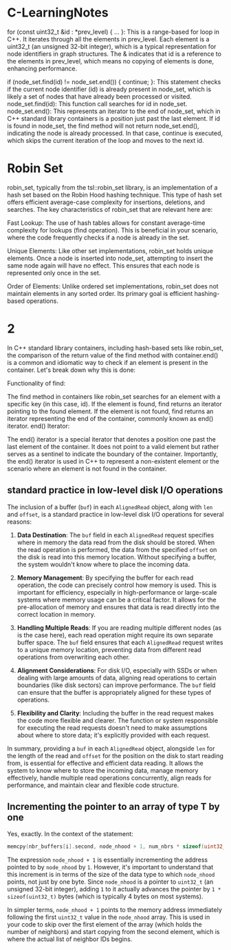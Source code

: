# C-LearningNotes

for (const uint32_t &id : *prev_level) { ... }: This is a range-based for loop in C++. It iterates through all the elements in prev_level. Each element is a uint32_t (an unsigned 32-bit integer), which is a typical representation for node identifiers in graph structures. The & indicates that id is a reference to the elements in prev_level, which means no copying of elements is done, enhancing performance.


if (node_set.find(id) != node_set.end()) { continue; }: This statement checks if the current node identifier (id) is already present in node_set, which is likely a set of nodes that have already been processed or visited.
node_set.find(id): This function call searches for id in node_set.
node_set.end(): This represents an iterator to the end of node_set, which in C++ standard library containers is a position just past the last element.
If id is found in node_set, the find method will not return node_set.end(), indicating the node is already processed. In that case, continue is executed, which skips the current iteration of the loop and moves to the next id.

# Robin Set
robin_set, typically from the tsl::robin_set library, is an implementation of a hash set based on the Robin Hood hashing technique. This type of hash set offers efficient average-case complexity for insertions, deletions, and searches. The key characteristics of robin_set that are relevant here are:

Fast Lookup: The use of hash tables allows for constant average-time complexity for lookups (find operation). This is beneficial in your scenario, where the code frequently checks if a node is already in the set.

Unique Elements: Like other set implementations, robin_set holds unique elements. Once a node is inserted into node_set, attempting to insert the same node again will have no effect. This ensures that each node is represented only once in the set.

Order of Elements: Unlike ordered set implementations, robin_set does not maintain elements in any sorted order. Its primary goal is efficient hashing-based operations.

# 2

In C++ standard library containers, including hash-based sets like robin_set, the comparison of the return value of the find method with container.end() is a common and idiomatic way to check if an element is present in the container. Let's break down why this is done:

Functionality of find:

The find method in containers like robin_set searches for an element with a specific key (in this case, id).
If the element is found, find returns an iterator pointing to the found element.
If the element is not found, find returns an iterator representing the end of the container, commonly known as end() iterator.
end() Iterator:

The end() iterator is a special iterator that denotes a position one past the last element of the container. It does not point to a valid element but rather serves as a sentinel to indicate the boundary of the container.
Importantly, the end() iterator is used in C++ to represent a non-existent element or the scenario where an element is not found in the container.

## standard practice in low-level disk I/O operations

The inclusion of a buffer (`buf`) in each `AlignedRead` object, along with `len` and `offset`, is a standard practice in low-level disk I/O operations for several reasons:

1. **Data Destination**: The `buf` field in each `AlignedRead` request specifies where in memory the data read from the disk should be stored. When the read operation is performed, the data from the specified `offset` on the disk is read into this memory location. Without specifying a buffer, the system wouldn't know where to place the incoming data.

2. **Memory Management**: By specifying the buffer for each read operation, the code can precisely control how memory is used. This is important for efficiency, especially in high-performance or large-scale systems where memory usage can be a critical factor. It allows for the pre-allocation of memory and ensures that data is read directly into the correct location in memory.

3. **Handling Multiple Reads**: If you are reading multiple different nodes (as is the case here), each read operation might require its own separate buffer space. The `buf` field ensures that each `AlignedRead` request writes to a unique memory location, preventing data from different read operations from overwriting each other.

4. **Alignment Considerations**: For disk I/O, especially with SSDs or when dealing with large amounts of data, aligning read operations to certain boundaries (like disk sectors) can improve performance. The `buf` field can ensure that the buffer is appropriately aligned for these types of operations.

5. **Flexibility and Clarity**: Including the buffer in the read request makes the code more flexible and clearer. The function or system responsible for executing the read requests doesn't need to make assumptions about where to store data; it's explicitly provided with each request.

In summary, providing a `buf` in each `AlignedRead` object, alongside `len` for the length of the read and `offset` for the position on the disk to start reading from, is essential for effective and efficient data reading. It allows the system to know where to store the incoming data, manage memory effectively, handle multiple read operations concurrently, align reads for performance, and maintain clear and flexible code structure.


## Incrementing the pointer to an array of type T by one 

Yes, exactly. In the context of the statement:

```c
memcpy(nbr_buffers[i].second, node_nhood + 1, num_nbrs * sizeof(uint32_t));
```

The expression `node_nhood + 1` is essentially incrementing the address pointed to by `node_nhood` by `1`. However, it's important to understand that this increment is in terms of the size of the data type to which `node_nhood` points, not just by one byte. Since `node_nhood` is a pointer to `uint32_t` (an unsigned 32-bit integer), adding `1` to it actually advances the pointer by `1 * sizeof(uint32_t)` bytes (which is typically 4 bytes on most systems).

In simpler terms, `node_nhood + 1` points to the memory address immediately following the first `uint32_t` value in the `node_nhood` array. This is used in your code to skip over the first element of the array (which holds the number of neighbors) and start copying from the second element, which is where the actual list of neighbor IDs begins.
